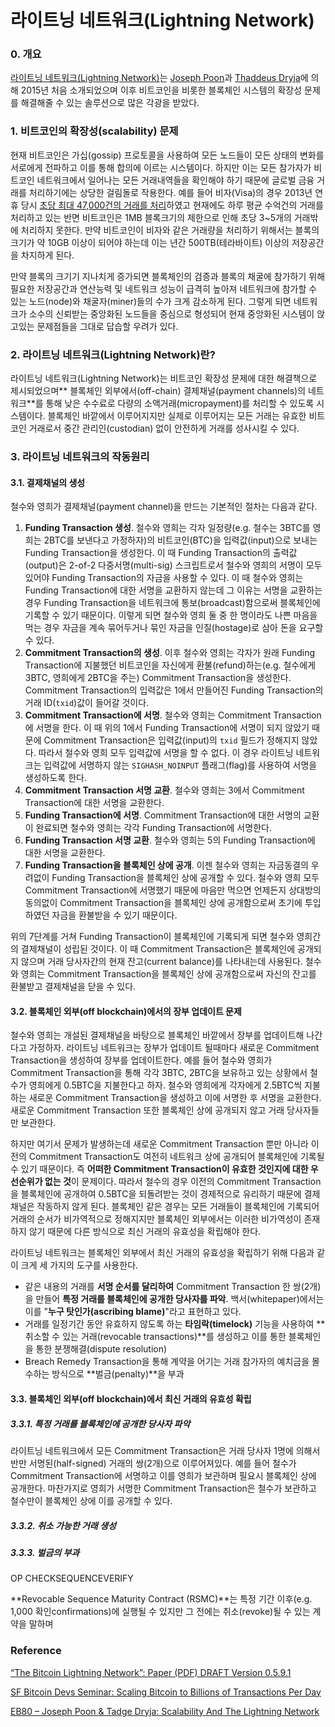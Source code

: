 # 라이트닝 네트워크\(Lightning Network\)

### 0. 개요

[라이트닝 네트워크\(Lightning Network\)](https://lightning.network/)는 [Joseph Poon](https://twitter.com/jcp)과 [Thaddeus Dryja](https://www.linkedin.com/in/thaddeus-dryja-29620b53/)에 의해 2015년 처음 소개되었으며 이후 비트코인을 비롯한 블록체인 시스템의 확장성 문제를 해결해줄 수 있는 솔루션으로 많은 각광을 받았다.

### 1. 비트코인의 확장성\(scalability\) 문제

현재 비트코인은 가십\(gossip\) 프로토콜을 사용하여 모든 노드들이 모든 상태의 변화를 서로에게 전파하고 이를 통해 합의에 이르는 시스템이다. 하지만 이는 모든 참가자가 비트코인 네트워크에서 일어나는 모든 거래내역들을 확인해야 하기 때문에 글로벌 금융 거래를 처리하기에는 상당한 걸림돌로 작용한다. 예를 들어 비자\(Visa\)의 경우 2013년 연휴 당시 [초당 최대 47,000건의 거래를 처리](http://www.visa.com/blogarchives/us/2013/10/10/stress-test-prepares-visanet-for-the-most-wonderful-time-of-the-year/index.html)하였고 현재에도 하루 평균 수억건의 거래를 처리하고 있는 반면 비트코인은 1MB 블록크기의 제한으로 인해 초당 3~5개의 거래밖에 처리하지 못한다. 만약 비트코인이 비자와 같은 거래량을 처리하기 위해서는 블록의 크기가 약 10GB 이상이 되어야 하는데 이는 년간 500TB\(테라바이트\) 이상의 저장공간을 차지하게 된다.

만약 블록의 크기기 지나치게 증가되면 블록체인의 검증과 블록의 채굴에 참가하기 위해 필요한 저장공간과 연산능력 및 네트워크 성능이 급격히 높아져 네트워크에 참가할 수 있는 노드\(node\)와 채굴자\(miner\)들의 수가 크게 감소하게 된다. 그렇게 되면 네트워크가 소수의 신뢰받는 중앙화된 노드들을 중심으로 형성되어 현재 중앙화된 시스템이 앉고있는 문제점들을 그대로 답습할 우려가 있다.

### 2. 라이트닝 네트워크\(Lightning Network\)란?

라이트닝 네트워크\(Lightning Network\)는 비트코인 확장성 문제에 대한 해결책으로 제시되었으며** 블록체인 외부에서\(off-chain\) 결제채널\(payment channels\)의 네트워크**를 통해 낮은 수수료로 다량의 소액거래\(micropayment\)를 처리할 수 있도록 시스템이다. 블록체인 바깥에서 이루어지지만 실제로 이루어지는 모든 거래는 유효한 비트코인 거래로서 중간 관리인\(custodian\) 없이 안전하게 거래를 성사시킬 수 있다.

### 3. 라이트닝 네트워크의 작동원리

#### 3.1. 결제채널의 생성

철수와 영희가 결제채널\(payment channel\)을 만드는 기본적인 절차는 다음과 같다.

1. **Funding Transaction 생성**. 철수와 영희는 각자 일정량\(e.g. 철수는 3BTC를 영희는 2BTC를 보낸다고 가정하자\)의 비트코인\(BTC\)을 입력값\(input\)으로 보내는 Funding Transaction을 생성한다. 이 때 Funding Transaction의 출력값\(output\)은 2-of-2 다중서명\(multi-sig\) 스크립트로서 철수와 영희의 서명이 모두 있어야 Funding Transaction의 자금을 사용할 수 있다. 이 때 철수와 영희는 Funding Transaction에 대한 서명을 교환하지 않는데 그 이유는 서명을 교환하는 경우 Funding Transaction을 네트워크에 통보\(broadcast\)함으로써 블록체인에 기록할 수 있기 때문이다. 이렇게 되면 철수와 영희 둘 중 한 명이라도 나쁜 마음을 먹는 경우 자금을 계속 묶어두거나 묶인 자금을 인질\(hostage\)로 삼아 돈을 요구할 수 있다. 
2. **Commitment Transaction의 생성**. 이후 철수와 영희는 각자가 원래 Funding Transaction에 지불했던 비트코인을 자신에게 환불\(refund\)하는\(e.g. 철수에게 3BTC, 영희에게 2BTC을 주는\) Commitment Transaction을 생성한다. Commitment Transaction의 입력값은 1에서 만들어진 Funding Transaction의 거래 ID\(`txid`\)값이 들어갈 것이다.
3. **Commitment Transaction에 서명**. 철수와 영희는 Commitment Transaction에 서명을 한다. 이 때 위의 1에서 Funding Transaction에 서명이 되지 않았기 때문에 Commitment Transaction은 입력값\(input\)의 `txid` 필드가 정해지지 않았다. 따라서 철수와 영희 모두 입력값에 서명을 할 수 없다. 이 경우 라이트닝 네트워크는 입력값에 서명하지 않는 `SIGHASH_NOINPUT` 플래그\(flag\)를 사용하여 서명을 생성하도록 한다.
4. **Commitment Transaction 서명 교환**. 철수와 영희는 3에서 Commitment Transaction에 대한 서명을 교환한다.
5. **Funding Transaction에 서명**. Commitment Transaction에 대한 서명의 교환이 완료되면 철수와 영희는 각각 Funding Transaction에 서명한다.
6. **Funding Transaction 서명 교환**. 철수와 영희는 5의 Funding Transaction에 대한 서명을 교환한다.
7. **Funding Transaction을 블록체인 상에 공개**. 이젠 철수와 영희는 자금동결의 우려없이 Funding Transaction을 블록체인 상에 공개할 수 있다. 철수와 영희 모두 Commitment Transaction에 서명했기 때문에 마음만 먹으면 언제든지 상대방의 동의없이 Commitment Transaction을 블록체인 상에 공개함으로써 초기에 투입하였던 자금을 환불받을 수 있기 때문이다.

위의 7단계를 거쳐 Funding Transaction이 블록체인에 기록되게 되면 철수와 영희간의 결제채널이 성립된 것이다. 이 때 Commitment Transaction은 블록체인에 공개되지 않으며 거래 당사자간의 현재 잔고\(current balance\)를 나타내는데 사용된다. 철수와 영희는 Commitment Transaction을 블록체인 상에 공개함으로써 자신의 잔고를 환불받고 결제채널을 닫을 수 있다.

#### 3.2. 블록체인 외부\(off blockchain\)에서의 장부 업데이트 문제

철수와 영희는 개설된 결제채널을 바탕으로 블록체인 바깥에서 장부를 업데이트해 나간다고 가정하자. 라이트닝 네트워크는 장부가 업데이트 될때마다 새로운 Commitment Transaction을 생성하여 장부를 업데이트한다. 예를 들어 철수와 영희가 Commitment Transaction을 통해 각각 3BTC, 2BTC을 보유하고 있는 상황에서 철수가 영희에게 0.5BTC을 지불한다고 하자. 철수와 영희에게 각자에게 2.5BTC씩 지불하는 새로운 Commitment Transaction을 생성하고 이에 서명한 후 서명을 교환한다. 새로운 Commitment Transaction 또한 블록체인 상에 공개되지 않고 거래 당사자들만 보관한다.

하지만 여기서 문제가 발생하는데 새로운 Commitment Transaction 뿐만 아니라 이전의 Commitment Transaction도 여전히 네트워크 상에 공개되어 블록체인에 기록될 수 있기 때문이다. 즉 **어떠한 Commitment Transaction이 유효한 것인지에 대한 우선순위가 없는 것**이 문제이다. 따라서 철수의 경우 이전의 Commitment Transaction을 블록체인에 공개하여 0.5BTC을 되돌려받는 것이 경제적으로 유리하기 때문에 결제채널은 작동하지 않게 된다. 블록체인 같은 경우는 모든 거래들이 블록체인에 기록되어 거래의 순서가 비가역적으로 정해지지만 블록체인 외부에서는 이러한 비가역성이 존재하지 않기 때문에 다른 방식으로 최신 거래의 유효성을 확립해야 한다.

라이트닝 네트워크는 블록체인 외부에서 최신 거래의 유효성을 확립하기 위해 다음과 같이 크게 세 가지의 도구를 사용한다.

* 같은 내용의 거래를 **서명 순서를 달리하여** Commitment Transaction 한 쌍\(2개\)을 만들어 **특정 거래를 블록체인에 공개한 당사자를 파악**. 백서\(whitepaper\)에서는 이를 "**누구 탓인가\(ascribing blame\)**"라고 표현하고 있다.
* 거래를 일정기간 동안 유효하지 않도록 하는 **타임락\(timelock\)** 기능을 사용하여 **취소할 수 있는 거래\(revocable transactions\)**를 생성하고 이를 통한 블록체인을 통한 분쟁해결\(dispute resolution\)
* Breach Remedy Transaction을 통해 계약을 어기는 거래 참가자의 예치금을 몰수하는 방식으로 **벌금\(penalty\)**을 부과

#### 3.3. 블록체인 외부\(off blockchain\)에서 최신 거래의 유효성 확립

##### 3.3.1. 특정 거래를 블록체인에 공개한 당사자 파악

라이트닝 네트워크에서 모든 Commitment Transaction은 거래 당사자 1명에 의해서 반만 서명된\(half-signed\) 거래의 쌍\(2개\)으로 이루어져있다. 예를 들어 철수가 Commitment Transaction에 서명하고 이를 영희가 보관하며 필요시 블록체인 상에 공개한다. 마찬가지로 영희가 서명한 Commitment Transaction은 철수가 보관하고 철수만이 블록체인 상에 이를 공개할 수 있다. 

##### 3.3.2. 취소 가능한 거래 생성

##### 3.3.3. 벌금의 부과

OP CHECKSEQUENCEVERIFY

**Revocable Sequence Maturity Contract \(RSMC\)**는 특정 기간 이후\(e.g. 1,000 확인confirmations\)에 실행될 수 있지만 그 전에는 취소\(revoke\)될 수 있는 계약을 말하며

### Reference

[“The Bitcoin Lightning Network”: Paper \(PDF\) DRAFT Version 0.5.9.1](https://lightning.network/lightning-network-paper.pdf)

[SF Bitcoin Devs Seminar: Scaling Bitcoin to Billions of Transactions Per Day](https://www.youtube.com/watch?v=8zVzw912wPo&t=20m15s)

[EB80 – Joseph Poon & Tadge Dryja: Scalability And The Lightning Network](https://www.youtube.com/watch?v=fBS_ieDwQ9k)

